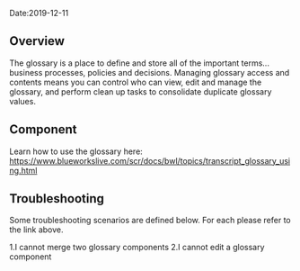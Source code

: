Date:2019-12-11

## Overview 

The glossary is a place to define and store all of the important terms... business processes, policies and decisions.  Managing glossary access and contents means you can control who can view, edit and manage the glossary, and perform clean up tasks to consolidate duplicate glossary values. 

## Component

Learn how to use the glossary here:  
https://www.blueworkslive.com/scr/docs/bwl/topics/transcript_glossary_using.html

## Troubleshooting

Some troubleshooting scenarios are defined below. For each please refer to the link above.

1.I cannot merge two glossary components
2.I cannot edit a glossary component

